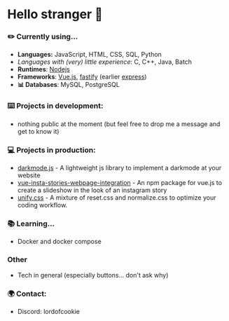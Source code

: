 # Hello stranger 👋

### ✏️ Currently using...
- **Languages:** JavaScript, HTML, CSS, SQL, Python
- _Languages with (very) little experience_: C, C++, Java, Batch
- **Runtimes**: [Nodejs](https://nodejs.org/en/)
- **Frameworks**: [Vue.js](https://vuejs.org/), [fastify](https://www.fastify.io/) (earlier [express](https://expressjs.com/de/))
- **📊 Databases**: MySQL, PostgreSQL

### ⌨️ Projects in development:
- nothing public at the moment (but feel free to drop me a message and get to know it)

### 💻 Projects in production:
- [darkmode.js](https://github.com/SchloesserJonas/darkmode.js) - A lightweight js library to implement a darkmode at your website
- [vue-insta-stories-webpage-integration](https://github.com/SchloesserJonas/vue-insta-stories-webpage-integration) - An npm package for vue.js to create a slideshow in the look of an instagram story
- [unify.css](https://github.com/SchloesserJonas/unify.css)  - A mixture of reset.css and normalize.css to optimize your coding workflow.

### 📚 Learning...
- Docker and docker compose

### Other
- Tech in general (especially buttons... don't ask why)

### 🌍 Contact:
- Discord: lordofcookie

<!--
**SchloesserJonas/SchloesserJonas** is a ✨ _special_ ✨ repository because its `README.md` (this file) appears on your GitHub profile.

Here are some ideas to get you started:

- 🔭 I’m currently working on ...
- 🌱 I’m currently learning ...
- 👯 I’m looking to collaborate on ...
- 🤔 I’m looking for help with ...
- 💬 Ask me about ...
- 📫 How to reach me: ...
- 😄 Pronouns: ...
- ⚡ Fun fact: ...
-->
